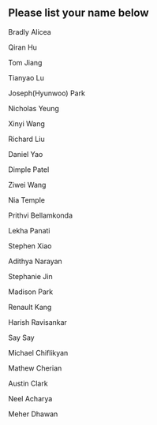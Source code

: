 ## Please list your name below

Bradly Alicea

Qiran Hu

Tom Jiang

Tianyao Lu  

Joseph(Hyunwoo) Park

Nicholas Yeung

Xinyi Wang

Richard Liu

Daniel Yao

Dimple Patel  

Ziwei Wang

Nia Temple  

Prithvi Bellamkonda  

Lekha Panati

Stephen Xiao  

Adithya Narayan

Stephanie Jin

Madison Park

Renault Kang

Harish Ravisankar

Say Say

Michael Chiflikyan

Mathew Cherian

Austin Clark

Neel Acharya

Meher Dhawan
